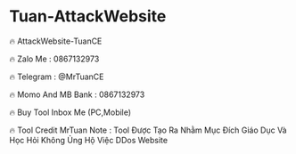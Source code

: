 # Tuan-AttackWebsite
🔥 AttackWebsite-TuanCE

🔥 Zalo Me : 0867132973

🔥 Telegram : @MrTuanCE

🔥 Momo And MB Bank : 0867132973

🔥 Buy Tool Inbox Me (PC,Mobile)

🔥 Tool Credit MrTuan
Note : Tool Được Tạo Ra Nhằm Mục Đích Giáo Dục Và Học Hỏi Không Ủng Hộ Việc DDos Website 
